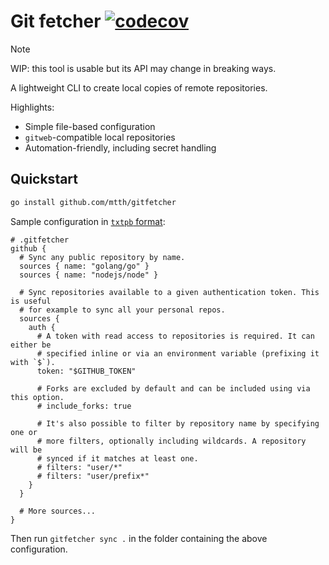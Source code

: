 # Git fetcher [![codecov](https://codecov.io/gh/mtth/gitfetcher/graph/badge.svg?token=N1B8C8UMX0)](https://codecov.io/gh/mtth/gitfetcher)

> [!NOTE]
> WIP: this tool is usable but its API may change in breaking ways.

A lightweight CLI to create local copies of remote repositories.

Highlights:

* Simple file-based configuration
* `gitweb`-compatible local repositories
* Automation-friendly, including secret handling


## Quickstart


```sh
go install github.com/mtth/gitfetcher
```

Sample configuration in [`txtpb` format][txtpb]:

```txtpb
# .gitfetcher
github {
  # Sync any public repository by name.
  sources { name: "golang/go" }
  sources { name: "nodejs/node" }

  # Sync repositories available to a given authentication token. This is useful
  # for example to sync all your personal repos.
  sources {
    auth {
      # A token with read access to repositories is required. It can either be
      # specified inline or via an environment variable (prefixing it with `$`).
      token: "$GITHUB_TOKEN"

      # Forks are excluded by default and can be included using via this option.
      # include_forks: true

      # It's also possible to filter by repository name by specifying one or
      # more filters, optionally including wildcards. A repository will be
      # synced if it matches at least one.
      # filters: "user/*"
      # filters: "user/prefix*"
    }
  }

  # More sources...
}
```

Then run `gitfetcher sync .` in the folder containing the above configuration.


[txtpb]: https://protobuf.dev/reference/protobuf/textformat-spec/
